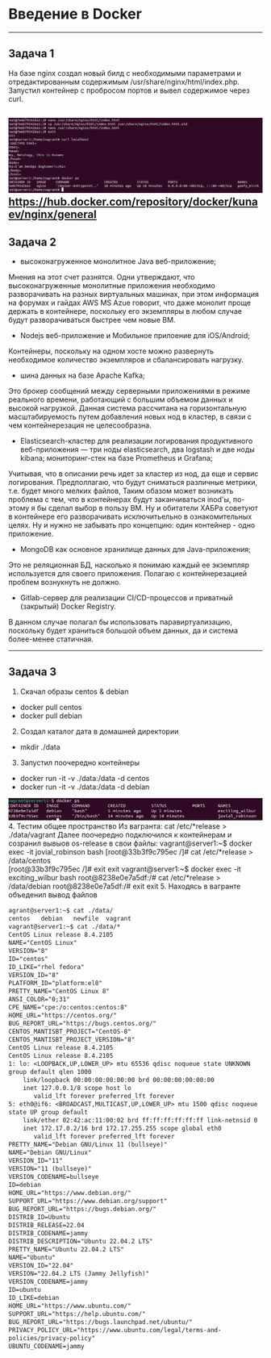 # Введение в Docker

------

## Задача 1

На базе nginx создал новый билд с необходимыми параметрами и отредактированным содержимым /usr/share/nginx/html/index.php.
Запустил контейнер с пробросом портов и вывел содержимое 
через curl.

![img.png](img/img.png)
https://hub.docker.com/repository/docker/kunaev/nginx/general
------

## Задача 2


* высоконагруженное монолитное Java веб-приложение; 

Мнения на этот счет разнятся. Одни утверждают, что высоконагруженные монолитные приложения необходимо разворачивать
на разных виртуальных машинах, при этом информация на форумах и гайдах AWS MS Azue говорит, что даже монолит проще держать 
в контейнере, поскольку его экземпляры в любом случае будут разворачиваться быстрее чем новые ВМ.

* Nodejs веб-приложение и Мобильное прилоение для iOS/Android;

Контейнеры, поскольку на одном хосте можно развернуть необходимое количество экземпляров и сбалансировать нагрузку.

* шина данных на базе Apache Kafka;

Это брокер сообщений между серверными приложениями в режиме реального времени, работающий с большим объемом данных
и высокой нагрузкой. Данная система рассчитана на горизонтальную масштабируемость путем добавления новых нод в кластер, в связи с чем контейнерезация не целесообразна.

* Elasticsearch-кластер для реализации логирования продуктивного веб-приложения — три ноды elasticsearch, два logstash и две ноды kibana;
мониторинг-стек на базе Prometheus и Grafana;

Учитывая, что в описании речь идет за кластер из нод, да еще и сервис логирования. Предполлагаю, что будут сниматься различные метрики,
т.е. будет много мелких файлов,  Таким обазом может возникать проблема с тем, что в контейнерах будут заканчиваться inod'ы, по-этому я бы сделал выбор в пользу ВМ.
Ну и обитатели ХАБРа советуют в контейнере его разворачивать исключитьельно в ознакомительных целях. Ну и нужно не забывать про концепцию: один контейнер - одно приложение.

* MongoDB как основное хранилище данных для Java-приложения;

Это не реляционная БД, насколько я понимаю каждый ее экземпляр используется для своего приложения. Полагаю с контейнерезацией проблем
вознукнуть не должно.

* Gitlab-сервер для реализации CI/CD-процессов и приватный (закрытый) Docker Registry.

В данном случае полагал бы использовать паравиртуализацию, поскольку будет храниться большой объем данных, да и
система более-менее статичная.

-----

## Задача 3

1. Скачал образы centos & debian
- docker pull centos
- docker pull debian

2. Создал каталог дата в домашней директории 
- mkdir ./data

3. Запустил поочередно контейнеры
- docker run -it -v ./data:/data -d centos
- docker run -it -v ./data:/data -d debian

![img_1.png](img/img_1.png)
4. Тестим общее пространство
Из вагранта: cat /etc/*release > ./data/vagrant
Далее поочередно подключился к контейнерам и созранил вывыов
os-release в свои файлы:
vagrant@server1:~$ docker exec -it jovial_robinson bash
[root@33b3f9c795ec /]# cat /etc/*release > /data/centos  
[root@33b3f9c795ec /]# exit
exit
vagrant@server1:~$ docker exec -it exciting_wilbur bash
root@8238e0e7a5df:/# cat /etc/*release > /data/debian
root@8238e0e7a5df:/# exit
exit
5. Находясь в вагранте объеденил вывод файлов
````
agrant@server1:~$ cat ./data/
centos   debian   newfile  vagrant  
vagrant@server1:~$ cat ./data/*
CentOS Linux release 8.4.2105
NAME="CentOS Linux"
VERSION="8"
ID="centos"
ID_LIKE="rhel fedora"
VERSION_ID="8"
PLATFORM_ID="platform:el8"
PRETTY_NAME="CentOS Linux 8"
ANSI_COLOR="0;31"
CPE_NAME="cpe:/o:centos:centos:8"
HOME_URL="https://centos.org/"
BUG_REPORT_URL="https://bugs.centos.org/"
CENTOS_MANTISBT_PROJECT="CentOS-8"
CENTOS_MANTISBT_PROJECT_VERSION="8"
CentOS Linux release 8.4.2105
CentOS Linux release 8.4.2105
1: lo: <LOOPBACK,UP,LOWER_UP> mtu 65536 qdisc noqueue state UNKNOWN group default qlen 1000
    link/loopback 00:00:00:00:00:00 brd 00:00:00:00:00:00
    inet 127.0.0.1/8 scope host lo
       valid_lft forever preferred_lft forever
5: eth0@if6: <BROADCAST,MULTICAST,UP,LOWER_UP> mtu 1500 qdisc noqueue state UP group default 
    link/ether 02:42:ac:11:00:02 brd ff:ff:ff:ff:ff:ff link-netnsid 0
    inet 172.17.0.2/16 brd 172.17.255.255 scope global eth0
       valid_lft forever preferred_lft forever
PRETTY_NAME="Debian GNU/Linux 11 (bullseye)"
NAME="Debian GNU/Linux"
VERSION_ID="11"
VERSION="11 (bullseye)"
VERSION_CODENAME=bullseye
ID=debian
HOME_URL="https://www.debian.org/"
SUPPORT_URL="https://www.debian.org/support"
BUG_REPORT_URL="https://bugs.debian.org/"
DISTRIB_ID=Ubuntu
DISTRIB_RELEASE=22.04
DISTRIB_CODENAME=jammy
DISTRIB_DESCRIPTION="Ubuntu 22.04.2 LTS"
PRETTY_NAME="Ubuntu 22.04.2 LTS"
NAME="Ubuntu"
VERSION_ID="22.04"
VERSION="22.04.2 LTS (Jammy Jellyfish)"
VERSION_CODENAME=jammy
ID=ubuntu
ID_LIKE=debian
HOME_URL="https://www.ubuntu.com/"
SUPPORT_URL="https://help.ubuntu.com/"
BUG_REPORT_URL="https://bugs.launchpad.net/ubuntu/"
PRIVACY_POLICY_URL="https://www.ubuntu.com/legal/terms-and-policies/privacy-policy"
UBUNTU_CODENAME=jammy
````

